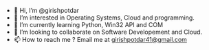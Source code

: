 - 👋 Hi, I’m @girishpotdar
- 👀 I’m interested in Operating Systems, Cloud and programming.
- 🌱 I’m currently learning Python, Win32 API and COM
- 💞️ I’m looking to collaborate on Software Developement and Cloud.
- 📫 How to reach me ? Email me at girishpotdar41@gmail.com

<!---
girishpotdar/girishpotdar is a ✨ special ✨ repository because its `README.md` (this file) appears on your GitHub profile.
You can click the Preview link to take a look at your changes.
--->
